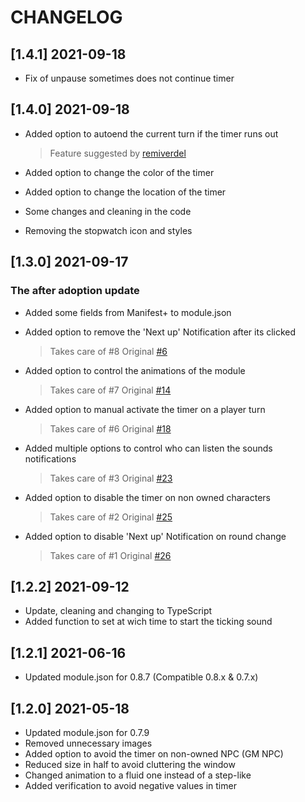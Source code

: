 # CHANGELOG

## [1.4.1] 2021-09-18

* Fix of unpause sometimes does not continue timer

## [1.4.0] 2021-09-18

* Added option to autoend the current turn if the timer runs out
    > Feature suggested by [remiverdel](https://github.com/remiverdel)

* Added option to change the color of the timer
* Added option to change the location of the timer
* Some changes and cleaning in the code
* Removing the stopwatch icon and styles

## [1.3.0] 2021-09-17

### The after adoption update

* Added some fields from Manifest+ to module.json
* Added option to remove the 'Next up' Notification after its clicked
    > Takes care of #8 Original [#6](https://github.com/smilligan93/combatready/issues/14)

* Added option to control the animations of the module
    > Takes care of #7 Original [#14](https://github.com/smilligan93/combatready/issues/14)

* Added option to manual activate the timer on a player turn
    > Takes care of #6 Original [#18](https://github.com/smilligan93/combatready/issues/18)

* Added multiple options to control who can listen the sounds notifications
    > Takes care of #3 Original [#23](https://github.com/smilligan93/combatready/issues/23)

* Added option to disable the timer on non owned characters
    > Takes care of #2 Original [#25](https://github.com/smilligan93/combatready/issues/25)

* Added option to disable 'Next up' Notification on round change
    > Takes care of #1 Original [#26](https://github.com/smilligan93/combatready/issues/26)

## [1.2.2] 2021-09-12

* Update, cleaning and changing to TypeScript
* Added function to set at wich time to start the ticking sound

## [1.2.1] 2021-06-16

* Updated module.json for 0.8.7 (Compatible 0.8.x & 0.7.x)

## [1.2.0] 2021-05-18

* Updated module.json for 0.7.9
* Removed unnecessary images
* Added option to avoid the timer on non-owned NPC (GM NPC)
* Reduced size in half to avoid cluttering the window
* Changed animation to a fluid one instead of a step-like 
* Added verification to avoid negative values in timer
